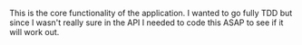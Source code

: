 This is the core functionality of the application. I wanted to go fully TDD but since I wasn't really sure in the API I needed to code this ASAP to see if it will work out.
